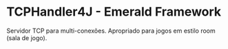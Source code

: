# TCPHandler4J - Emerald Framework
Servidor TCP para multi-conexões. Apropriado para jogos em estilo room (sala de jogo).

